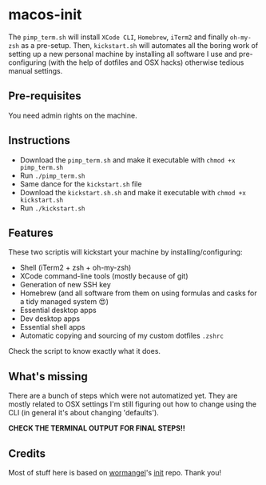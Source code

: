 # macos-init
The `pimp_term.sh` will install `XCode CLI`, `Homebrew`, `iTerm2` and finally `oh-my-zsh` as a pre-setup.
Then, `kickstart.sh` will automates all the boring work of setting up a new personal machine by installing all software I use and pre-configuring (with the help of dotfiles and OSX hacks) otherwise tedious manual settings.

## Pre-requisites
You need admin rights on the machine.

## Instructions
* Download the `pimp_term.sh` and make it executable with `chmod +x pimp_term.sh`
* Run `./pimp_term.sh`
* Same dance for the `kickstart.sh` file
* Download the `kickstart.sh.sh` and make it executable with `chmod +x kickstart.sh`
* Run `./kickstart.sh`

## Features
These two scriptis will kickstart your machine by installing/configuring:

* Shell (iTerm2 + zsh + oh-my-zsh)
* XCode command-line tools (mostly because of git)
* Generation of new SSH key
* Homebrew (and all software from them on using formulas and casks for a tidy managed system 😍)
* Essential desktop apps
* Dev desktop apps
* Essential shell apps
* Automatic copying and sourcing of my custom dotfiles `.zshrc`

Check the script to know exactly what it does.

## What's missing
There are a bunch of steps which were not automatized yet. 
They are mostly related to OSX settings I'm still figuring out how to change using the CLI (in general it's about changing 'defaults').

**CHECK THE TERMINAL OUTPUT FOR FINAL STEPS!!**

## Credits
Most of stuff here is based on [wormangel](https://github.com/wormangel/)'s [init](https://github.com/wormangel/init) repo.
Thank you!
